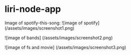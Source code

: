 # liri-node-app

Image of spotify-this-song: 
![image of spotify]
(/assets/images/screenshot1.png)

![image of bands]
(/assets/images/screenshot2.png)

![image of fs and movie]
(/assets/images/screenshot3.png)